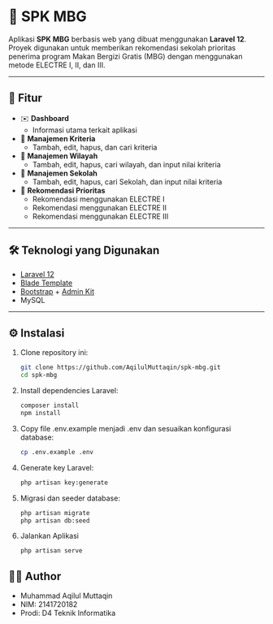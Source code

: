 # 📂 SPK MBG

Aplikasi **SPK MBG** berbasis web yang dibuat menggunakan **Laravel 12**.  
Proyek digunakan untuk memberikan rekomendasi sekolah prioritas penerima program Makan Bergizi Gratis (MBG) dengan menggunakan metode ELECTRE I, II, dan III.

---

## 🚀 Fitur
- ✉️ **Dashboard**
  - Informasi utama terkait aplikasi
- 📑 **Manajemen Kriteria**
  - Tambah, edit, hapus, dan cari kriteria
- 📑 **Manajemen Wilayah**
  - Tambah, edit, hapus, cari wilayah, dan input nilai kriteria
- 📑 **Manajemen Sekolah**
  - Tambah, edit, hapus, cari Sekolah, dan input nilai kriteria
- 🔎 **Rekomendasi Prioritas**
  - Rekomendasi menggunakan ELECTRE I
  - Rekomendasi menggunakan ELECTRE II
  - Rekomendasi menggunakan ELECTRE III

---

## 🛠️ Teknologi yang Digunakan
- [Laravel 12](https://laravel.com/)
- [Blade Template](https://laravel.com/docs/blade)
- [Bootstrap](https://getbootstrap.com/) + [Admin Kit](https://adminkit.io/)
- MySQL

---

## ⚙️ Instalasi

1. Clone repository ini:
   ```bash
   git clone https://github.com/AqilulMuttaqin/spk-mbg.git
   cd spk-mbg

2. Install dependencies Laravel:
   ```bash
   composer install
   npm install

3. Copy file .env.example menjadi .env dan sesuaikan konfigurasi database:
   ```bash
   cp .env.example .env

4. Generate key Laravel:
   ```bash
   php artisan key:generate

5. Migrasi dan seeder database:
   ```bash
   php artisan migrate
   php artisan db:seed

6. Jalankan Aplikasi
   ```bash
   php artisan serve

## 👨‍💻 Author
- Muhammad Aqilul Muttaqin
- NIM: 2141720182
- Prodi: D4 Teknik Informatika
